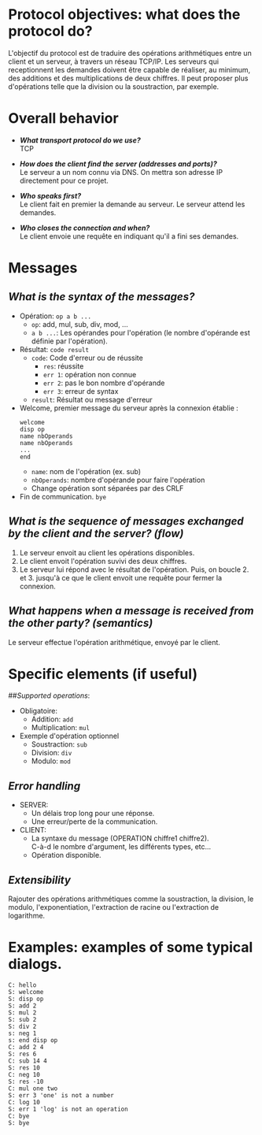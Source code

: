 # Protocol objectives: what does the protocol do?

L'objectif du protocol est de traduire des opérations arithmétiques entre un client
et un serveur, à travers un réseau TCP/IP.
Les serveurs qui receptionnent les demandes doivent être capable de réaliser, au minimum,
des additions et des multiplications de deux chiffres.
Il peut proposer plus d'opérations telle que la division ou la soustraction, par exemple.

# Overall behavior
- ***What transport protocol do we use?***  
  TCP

- ***How does the client find the server (addresses and ports)?***  
  Le serveur a un nom connu via DNS. On mettra son adresse IP directement pour ce projet.

- ***Who speaks first?***  
  Le client fait en premier la demande au serveur. Le serveur attend les demandes.

- ***Who closes the connection and when?***    
  Le client envoie une requête en indiquant qu'il a fini ses demandes.

# Messages

## _What is the syntax of the messages?_
- Opération: `op a b ...`
    - `op`: add, mul, sub, div, mod, ...
    - `a b ...`: Les opérandes pour l'opération (le nombre d'opérande est définie par l'opération).
- Résultat: `code result`
    - `code`: Code d'erreur ou de réussite
        - `res`: réussite
        - `err 1`: opération non connue
        - `err 2`: pas le bon nombre d'opérande
        - `err 3`: erreur de syntax
    - `result`: Résultat ou message d'erreur
- Welcome, premier message du serveur après la connexion établie :
  ```
  welcome
  disp op
  name nbOperands
  name nbOperands
  ...
  end
  ```
    - `name`: nom de l'opération (ex. sub)
    - `nbOperands`: nombre d'opérande pour faire l'opération
    - Change opération sont séparées par des CRLF
- Fin de communication.
  `bye`

## _What is the sequence of messages exchanged by the client and the server? (flow)_
1. Le serveur envoit au client les opérations disponibles.
2. Le client envoit l'opération suvivi des deux chiffres.
3. Le serveur lui répond avec le résultat de l'opération.
   Puis, on boucle 2. et 3. jusqu'à ce que le client envoit
   une requête pour fermer la connexion.

## _What happens when a message is received from the other party? (semantics)_
Le serveur effectue l'opération arithmétique, envoyé par le client.

# Specific elements (if useful)

##_Supported operations_:
- Obligatoire:
    - Addition: `add`
    - Multiplication: `mul`
- Exemple d'opération optionnel
    - Soustraction: `sub`
    - Division: `div`
    - Modulo: `mod`

## _Error handling_
- SERVER:
    - Un délais trop long pour une réponse.
    - Une erreur/perte de la communication.
- CLIENT:
    - La syntaxe du message (OPERATION chiffre1 chiffre2).  
      C-à-d le nombre d'argument, les différents types, etc...
    - Opération disponible.

## _Extensibility_
Rajouter des opérations arithmétiques comme
la soustraction, la division, le modulo,
l'exponentiation, l'extraction de racine ou
l'extraction de logarithme.

# Examples: examples of some typical dialogs.

```
C: hello
S: welcome
S: disp op
S: add 2
S: mul 2
S: sub 2
S: div 2
s: neg 1
s: end disp op
C: add 2 4
S: res 6
C: sub 14 4
S: res 10
C: neg 10
S: res -10
C: mul one two
S: err 3 'one' is not a number
C: log 10
S: err 1 'log' is not an operation
C: bye
S: bye
```